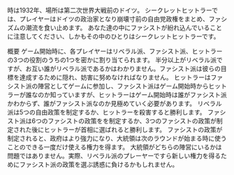 時は1932年、場所は第二次世界大戦前のドイツ。
シークレットヒットラーでは、プレイヤーはドイツの政治家となり崩壊寸前の自由党政権をまとめ、ファシズムの潮流を食い止めます。
あなた達の中にファシストが紛れ込んでいることに注意してください、しかもその中のひとりはシークレットヒットラーです。


概要
ゲーム開始時に、各プレイヤーはリベラル派、ファシスト派、ヒットラーの3つの役割のうちの1つを密かに割り当てられます。
半分以上がリベラル派ですが、お互い誰がリベラル派であるかはわかりません。ファシスト派は彼らの目標を達成するために隠れ、妨害に努めなければなりません。
ヒットラーはファシスト派の陣営としてゲームに参加し、ファシスト派はゲーム開始時からヒットラーが誰なのか知っていますが、ヒットラーはゲーム開始時は誰がファシスト派かわからず、誰がファシスト派なのか見極めていく必要があります。
リベラル派は5つの自由政策を制定するか、ヒットラーを殺害すると勝利します。
ファシスト派は6つのファシストの政策をを制定するか、3つのファシストの政策が制定された後にヒットラーが首相に選ばれると勝利します。
ファシストの政策が制定されると、政府はより強力になり、大統領は次のラウンドが始まる時に使うことのできる一度だけ使える権力を得ます。
大統領がどちらの陣営にいるかは問題ではありません。実際、リベラル派のプレーヤーですら新しい権力を得るためにファシスト派の政策を選ぶ誘惑に負けるかもしれません。
